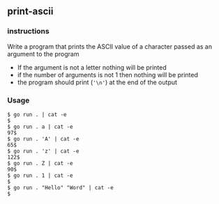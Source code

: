 ## print-ascii

### instructions

Write a program that prints the ASCII value of a character passed as an argument to the program
- If the argument is not a letter nothing will be printed
- if the number of arguments is not 1 then nothing will be printed
- the program should print (`'\n'`) at the end of the output

### Usage

```console
$ go run . | cat -e
$
$ go run . a | cat -e
97$
$ go run . 'A' | cat -e
65$
$ go run . 'z' | cat -e
122$
$ go run . Z | cat -e
90$
$ go run . 1 | cat -e
$
$ go run . "Hello" "Word" | cat -e
$
```
